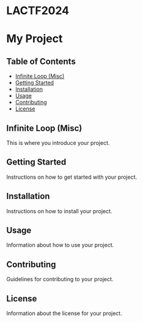 # LACTF2024

# My Project

## Table of Contents
- [Infinite Loop (Misc)](#infinite-loop-(misc))
- [Getting Started](#getting-started)
- [Installation](#installation)
- [Usage](#usage)
- [Contributing](#contributing)
- [License](#license)

## Infinite Loop (Misc)
This is where you introduce your project.

## Getting Started
Instructions on how to get started with your project.

## Installation
Instructions on how to install your project.

## Usage
Information about how to use your project.

## Contributing
Guidelines for contributing to your project.

## License
Information about the license for your project.
